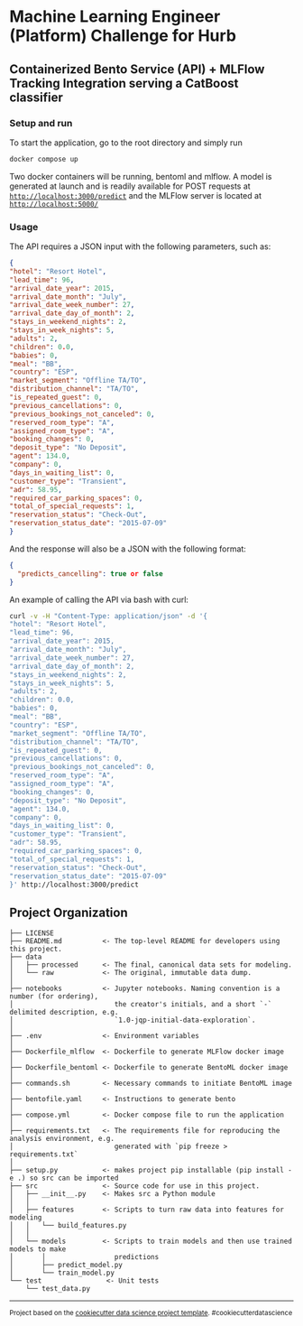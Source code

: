 

# Machine Learning Engineer (Platform) Challenge for Hurb

## Containerized Bento Service (API) + MLFlow Tracking Integration serving a CatBoost classifier

### Setup and run

To start the application, go to the root directory and simply run

```bash
docker compose up
```

Two docker containers will be running, bentoml and mlflow. A model is generated at launch and is readily available for POST requests at [`http://localhost:3000/predict`](http://localhost:3000/predict) and the MLFlow server is located at [`http://localhost:5000/`](http://localhost:3000/predict)

### Usage

The API requires a JSON input with the following parameters, such as:

```json
{
"hotel": "Resort Hotel",
"lead_time": 96,
"arrival_date_year": 2015,
"arrival_date_month": "July",
"arrival_date_week_number": 27,
"arrival_date_day_of_month": 2,
"stays_in_weekend_nights": 2,
"stays_in_week_nights": 5,
"adults": 2,
"children": 0.0,
"babies": 0,
"meal": "BB",
"country": "ESP",
"market_segment": "Offline TA/TO",
"distribution_channel": "TA/TO",
"is_repeated_guest": 0,
"previous_cancellations": 0,
"previous_bookings_not_canceled": 0,
"reserved_room_type": "A",
"assigned_room_type": "A",
"booking_changes": 0,
"deposit_type": "No Deposit",
"agent": 134.0,
"company": 0,
"days_in_waiting_list": 0,
"customer_type": "Transient",
"adr": 58.95,
"required_car_parking_spaces": 0,
"total_of_special_requests": 1,
"reservation_status": "Check-Out",
"reservation_status_date": "2015-07-09"
}
```

And the response will also be a JSON with the following format:

```json
{
  "predicts_cancelling": true or false
}
```

An example of calling the API via bash with curl:

```bash
curl -v -H "Content-Type: application/json" -d '{
"hotel": "Resort Hotel",
"lead_time": 96,
"arrival_date_year": 2015,
"arrival_date_month": "July",
"arrival_date_week_number": 27,
"arrival_date_day_of_month": 2,
"stays_in_weekend_nights": 2,
"stays_in_week_nights": 5,
"adults": 2,
"children": 0.0,
"babies": 0,
"meal": "BB",
"country": "ESP",
"market_segment": "Offline TA/TO",
"distribution_channel": "TA/TO",
"is_repeated_guest": 0,
"previous_cancellations": 0,
"previous_bookings_not_canceled": 0,
"reserved_room_type": "A",
"assigned_room_type": "A",
"booking_changes": 0,
"deposit_type": "No Deposit",
"agent": 134.0,
"company": 0,
"days_in_waiting_list": 0,
"customer_type": "Transient",
"adr": 58.95,
"required_car_parking_spaces": 0,
"total_of_special_requests": 1,
"reservation_status": "Check-Out",
"reservation_status_date": "2015-07-09"
}' http://localhost:3000/predict
```

Project Organization
------------

    ├── LICENSE
    ├── README.md          <- The top-level README for developers using this project.
    ├── data
    │   ├── processed      <- The final, canonical data sets for modeling.
    │   └── raw            <- The original, immutable data dump.
    │
    ├── notebooks          <- Jupyter notebooks. Naming convention is a number (for ordering),
    │                         the creator's initials, and a short `-` delimited description, e.g.
    │                         `1.0-jqp-initial-data-exploration`.
    │
    ├── .env               <- Environment variables 
    │
    ├── Dockerfile_mlflow  <- Dockerfile to generate MLFlow docker image 
    │
    ├── Dockerfile_bentoml <- Dockerfile to generate BentoML docker image 
    │
    ├── commands.sh        <- Necessary commands to initiate BentoML image
    │
    ├── bentofile.yaml     <- Instructions to generate bento
    │
    ├── compose.yml        <- Docker compose file to run the application
    │
    ├── requirements.txt   <- The requirements file for reproducing the analysis environment, e.g.
    │                         generated with `pip freeze > requirements.txt`
    │
    ├── setup.py           <- makes project pip installable (pip install -e .) so src can be imported
    ├── src                <- Source code for use in this project.
    │   ├── __init__.py    <- Makes src a Python module
    │   │
    │   ├── features       <- Scripts to turn raw data into features for modeling
    │   │   └── build_features.py
    │   │
    │   └── models         <- Scripts to train models and then use trained models to make
    │       │                 predictions
    │       ├── predict_model.py
    │       └── train_model.py
    └── test                <- Unit tests
        └── test_data.py

--------

<p><small>Project based on the <a target="_blank" href="https://drivendata.github.io/cookiecutter-data-science/">cookiecutter data science project template</a>. #cookiecutterdatascience</small></p>
